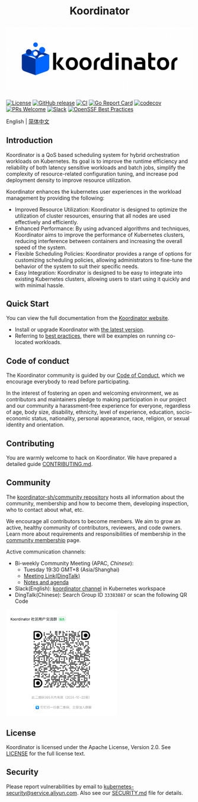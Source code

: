 <h1 align="center">
  <p align="center">Koordinator</p>
  <a href="https://koordinator.sh"><img src="https://github.com/koordinator-sh/koordinator/raw/main/docs/images/koordinator-logo.jpeg" alt="Koordinator"></a>
</h1>

[![License](https://img.shields.io/github/license/koordinator-sh/koordinator.svg?color=4EB1BA&style=flat-square)](https://opensource.org/licenses/Apache-2.0)
[![GitHub release](https://img.shields.io/github/v/release/koordinator-sh/koordinator.svg?style=flat-square)](https://github.com/koordinator-sh/koordinator/releases/latest)
[![CI](https://img.shields.io/github/actions/workflow/status/koordinator-sh/koordinator/ci.yaml?label=CI&logo=github&style=flat-square&branch=main)](https://github.com/koordinator-sh/koordinator/actions/workflows/ci.yaml)
[![Go Report Card](https://goreportcard.com/badge/github.com/koordinator-sh/koordinator?style=flat-square)](https://goreportcard.com/report/github.com/koordinator-sh/koordinator)
[![codecov](https://img.shields.io/codecov/c/github/koordinator-sh/koordinator?logo=codecov&style=flat-square)](https://codecov.io/github/koordinator-sh/koordinator)
[![PRs Welcome](https://badgen.net/badge/PRs/welcome/green?icon=https://api.iconify.design/octicon:git-pull-request.svg?color=white&style=flat-square)](CONTRIBUTING.md)
[![Slack](https://badgen.net/badge/slack/join/4A154B?icon=slack&style=flat-square)](https://join.slack.com/t/koordinator-sh/shared_invite/zt-1756qoub4-Cn4~esfdlfAPsD7cwO2NzA)
[![OpenSSF Best Practices](https://www.bestpractices.dev/projects/8846/badge)](https://www.bestpractices.dev/projects/8846)

English | [简体中文](./README-zh_CN.md)
## Introduction

Koordinator is a QoS based scheduling system for hybrid orchestration workloads on Kubernetes. Its goal is to improve the
runtime efficiency and reliability of both latency sensitive workloads and batch jobs, simplify the complexity of
resource-related configuration tuning, and increase pod deployment density to improve resource utilization.

Koordinator enhances the kubernetes user experiences in the workload management by providing the following:

- Improved Resource Utilization: Koordinator is designed to optimize the utilization of cluster resources, ensuring that all nodes are used effectively and efficiently.
- Enhanced Performance: By using advanced algorithms and techniques, Koordinator aims to improve the performance of Kubernetes clusters, reducing interference between containers and increasing the overall speed of the system.
- Flexible Scheduling Policies: Koordinator provides a range of options for customizing scheduling policies, allowing administrators to fine-tune the behavior of the system to suit their specific needs.
- Easy Integration: Koordinator is designed to be easy to integrate into existing Kubernetes clusters, allowing users to start using it quickly and with minimal hassle.

## Quick Start

You can view the full documentation from the [Koordinator website](https://koordinator.sh/docs).

- Install or upgrade Koordinator with [the latest version](https://koordinator.sh/docs/installation).
- Referring to [best practices](https://koordinator.sh/docs/best-practices/colocation-of-spark-jobs), there will be
  examples on running co-located workloads.

## Code of conduct

The Koordinator community is guided by our [Code of Conduct](CODE_OF_CONDUCT.md), which we encourage everybody to read
before participating.

In the interest of fostering an open and welcoming environment, we as contributors and maintainers pledge to making
participation in our project and our community a harassment-free experience for everyone, regardless of age, body size,
disability, ethnicity, level of experience, education, socio-economic status,
nationality, personal appearance, race, religion, or sexual identity and orientation.

## Contributing

You are warmly welcome to hack on Koordinator. We have prepared a detailed guide [CONTRIBUTING.md](CONTRIBUTING.md).

## Community

The [koordinator-sh/community repository](https://github.com/koordinator-sh/community) hosts all information about
the community, membership and how to become them, developing inspection, who to contact about what, etc.

We encourage all contributors to become members. We aim to grow an active, healthy community of contributors, reviewers,
and code owners. Learn more about requirements and responsibilities of membership in
the [community membership](https://github.com/koordinator-sh/community/blob/main/community-membership.md) page.

Active communication channels:

- Bi-weekly Community Meeting (APAC, *Chinese*):
  - Tuesday 19:30 GMT+8 (Asia/Shanghai)
  - [Meeting Link(DingTalk)](https://meeting.dingtalk.com/j/cgTTojEI8Zy)
  - [Notes and agenda](https://alidocs.dingtalk.com/document/edit?docKey=oJGq769vBG4WnAKe&dentryKey=paP7wO3nXFnLzMAa&type=d)
- Slack(English): [koordinator channel](https://kubernetes.slack.com/channels/koordinator) in Kubernetes workspace
- DingTalk(Chinese): Search Group ID `33383887` or scan the following QR Code

<div>
  <img src="https://github.com/koordinator-sh/koordinator/raw/main/docs/images/dingtalk.png" width="300" alt="Dingtalk QRCode">
</div>

## License

Koordinator is licensed under the Apache License, Version 2.0. See [LICENSE](./LICENSE) for the full license text.
<!--

## Star History

[![Star History Chart](https://api.star-history.com/svg?repos=koordinator-sh/koordinator&type=Date)](https://star-history.com/#koordinator-sh/koordinator&Date)
-->

## Security
Please report vulnerabilities by email to kubernetes-security@service.aliyun.com. Also see our [SECURITY.md](./SECURITY.md) file for details.